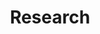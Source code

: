 ---
title: Research
description: Research everything, more than web3, investing, web2~
image: /site/cate-research.png

# Badge style
style:
    background: "#2a9d8f"
    color: "#d98a91"
---